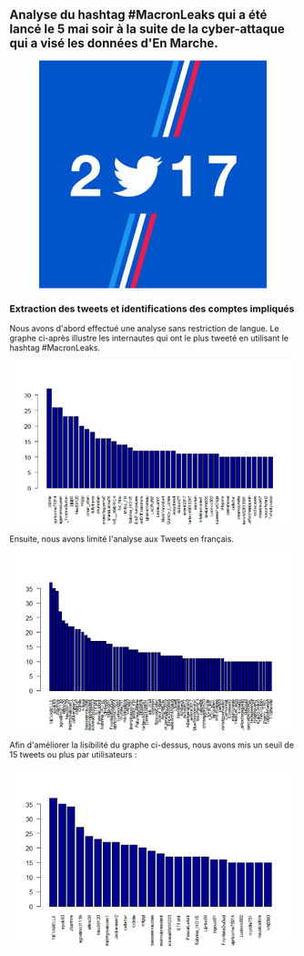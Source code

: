 
<h2> Analyse du hashtag #MacronLeaks qui a été lancé le 5 mai soir à la suite de la cyber-attaque qui a visé les données d'En Marche.</h2>

<p align="center">
  <img src="https://github.com/serayamaouche/Presidentielles2017/blob/master/TwitterPolitique.jpg" width="400"/>
</p>

<h3>Extraction des tweets et identifications des comptes impliqués</h3>
Nous avons d'abord effectué une analyse sans restriction de langue. Le graphe ci-après illustre les internautes qui ont le plus tweeté en utilisant le hashtag #MacronLeaks.

<p align="center">
  <img src="https://github.com/serayamaouche/Presidentielles2017/blob/master/TopTweetsNoLangSelect.png" width="600"/>
</p>

Ensuite, nous avons limité l'analyse aux Tweets en français.



<p align="center">
  <img src="https://github.com/serayamaouche/Presidentielles2017/blob/master/TopFrenchTweetPlus10tweets.png" width="600"/>
</p>

Afin d'améliorer la lisibilité du graphe ci-dessus, nous avons mis un seuil de 15 tweets ou plus par utilisateurs :
<p align="center">
  <img src="https://github.com/serayamaouche/Presidentielles2017/blob/master/TopFrenchTweetsPlus15tweets.png" width="600"/>
</p>



